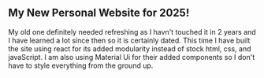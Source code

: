 ## My New Personal Website for 2025!

My old one definitely needed refreshing as I havn't touched it in 2 years and I have learned a lot since then so it is certainly dated. This time I have built the site using react for its added modularity instead of stock html, css, and javaScript. I am also using Material Ui for their added components so I don't have to style everything from the ground up.

